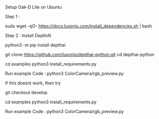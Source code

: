 Setup Oak-D Lite on Ubuntu

Step 1 : 

sudo wget -qO- https://docs.luxonis.com/install_dependencies.sh | bash


Step 2 : Install DepthAI

python3 -m pip install depthai


git clone https://github.com/luxonis/depthai-python.git
cd depthai-python


cd examples
python3 install_requirements.py


Run example Code : 
python3 ColorCamera/rgb_preview.py


If this doesnt work, then try 

git checkout develop

cd examples
python3 install_requirements.py


Run example Code : 
python3 ColorCamera/rgb_preview.py


